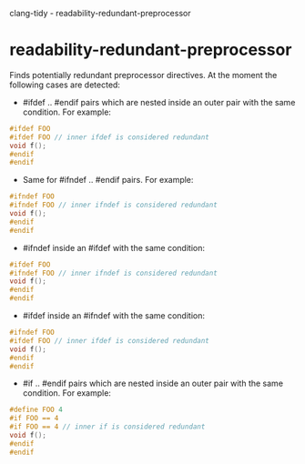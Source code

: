 clang-tidy - readability-redundant-preprocessor

</div>

# readability-redundant-preprocessor

Finds potentially redundant preprocessor directives. At the moment the
following cases are detected:

- <span class="title-ref">\#ifdef</span> ..
  <span class="title-ref">\#endif</span> pairs which are nested inside
  an outer pair with the same condition. For example:

``` c++
#ifdef FOO
#ifdef FOO // inner ifdef is considered redundant
void f();
#endif
#endif
```

- Same for <span class="title-ref">\#ifndef</span> ..
  <span class="title-ref">\#endif</span> pairs. For example:

``` c++
#ifndef FOO
#ifndef FOO // inner ifndef is considered redundant
void f();
#endif
#endif
```

- <span class="title-ref">\#ifndef</span> inside an
  <span class="title-ref">\#ifdef</span> with the same condition:

``` c++
#ifdef FOO
#ifndef FOO // inner ifndef is considered redundant
void f();
#endif
#endif
```

- <span class="title-ref">\#ifdef</span> inside an
  <span class="title-ref">\#ifndef</span> with the same condition:

``` c++
#ifndef FOO
#ifdef FOO // inner ifdef is considered redundant
void f();
#endif
#endif
```

- <span class="title-ref">\#if</span> ..
  <span class="title-ref">\#endif</span> pairs which are nested inside
  an outer pair with the same condition. For example:

``` c++
#define FOO 4
#if FOO == 4
#if FOO == 4 // inner if is considered redundant
void f();
#endif
#endif
```
